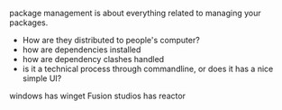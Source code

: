 package management is about everything related to managing your packages.
- How are they distributed to people's computer?
- how are dependencies installed
- how are dependency clashes handled
- is it a technical process through commandline, or does it has a nice simple UI?


windows has winget
Fusion studios has reactor
